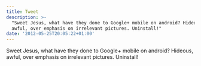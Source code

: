 ```yaml
---
title: Tweet
description: >-
  "Sweet Jesus, what have they done to Google+ mobile on android? Hideous,
  awful, over emphasis on irrelevant pictures. Uninstall!"
date: '2012-05-25T20:05:22+01:00'
---
```

Sweet Jesus, what have they done to Google+ mobile on android? Hideous, awful, over emphasis on irrelevant pictures. Uninstall!
